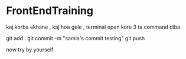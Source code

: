 # FrontEndTraining

kaj korba ekhane , 
kaj hoa gele , terminal open kore 3 ta command diba 

git add .
git commit -m "samia's commit testing"
git push 

now try by yourself 